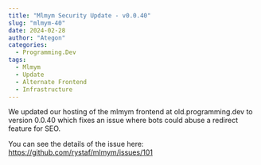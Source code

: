 ```yaml
---
title: "Mlmym Security Update - v0.0.40"
slug: "mlmym-40"
date: 2024-02-28
author: "Ategon"
categories:
  - Programming.Dev
tags:
  - Mlmym
  - Update
  - Alternate Frontend
  - Infrastructure
---
```


We updated our hosting of the mlmym frontend at old.programming.dev to version 0.0.40 which fixes an issue where bots could abuse a redirect feature for SEO.

You can see the details of the issue here: https://github.com/rystaf/mlmym/issues/101
